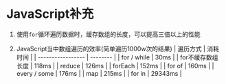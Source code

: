 # JavaScript补充

1. 使用`for`循环遍历数据时，缓存数组的长度，可以提高三倍以上的性能

2. JavaScript当中数组遍历的效率(简单遍历1000w次的结果)
| 遍历方式          | 消耗时间 |
| ----------------- | -------- |
| for / while       | 30ms     |
| for不缓存数组长度 | 118ms    |
| reduce            | 126ms    |
| forEach           | 152ms    |
| for of            | 160ms    |
| every / some      | 176ms    |
| map               | 215ms    |
| for in            | 29343ms  |




